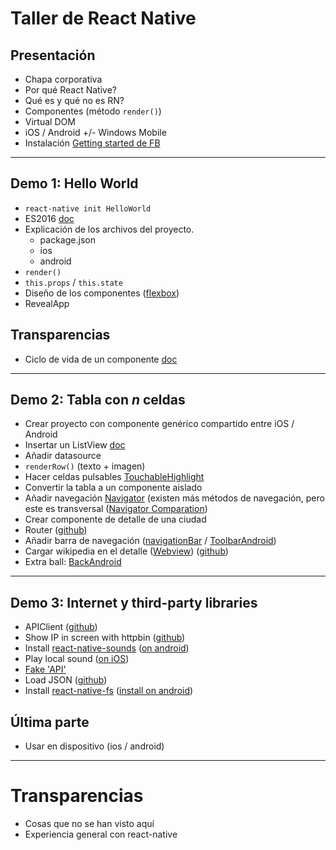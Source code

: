# Taller de React Native
	
## Presentación  

- Chapa corporativa
- Por qué React Native?
- Qué es y qué no es RN?
- Componentes (método `render()`)
- Virtual DOM
- iOS / Android +/- Windows Mobile
- Instalación [Getting started de FB](https://facebook.github.io/react-native/docs/getting-started.html)


---


## Demo 1: Hello World

- `react-native init HelloWorld`
- ES2016 [doc](http://babeljs.io/docs/learn-es2015/)
- Explicación de los archivos del proyecto.
  -	package.json
  - ios
  -	android
- `render()`
- `this.props` / `this.state`
- Diseño de los componentes ([flexbox](https://css-tricks.com/snippets/css/a-guide-to-flexbox/))
- RevealApp


## Transparencias

- Ciclo de vida de un componente [doc](https://facebook.github.io/react/docs/component-specs.html)


---


## Demo 2: Tabla con _n_ celdas

- Crear proyecto con componente genérico compartido entre iOS / Android
- Insertar un ListView [doc](https://facebook.github.io/react-native/docs/listview.html#content)
- Añadir datasource
- `renderRow()` (texto + imagen)
- Hacer celdas pulsables [TouchableHighlight](http://facebook.github.io/react-native/docs/touchablehighlight.html#content)
- Convertir la tabla a un componente aislado
- Añadir navegación [Navigator](http://facebook.github.io/react-native/docs/navigator.html#content) (existen más métodos de navegación, pero este es transversal ([Navigator Comparation](http://facebook.github.io/react-native/docs/navigator-comparison.html#content))
- Crear componente de detalle de una ciudad
- Router ([github](https://github.com/patoroco/react-native-workshop/commit/2bd57689fb9e382d36f862ee1e985aa0ece977d6))
- Añadir barra de navegación ([navigationBar](http://facebook.github.io/react-native/docs/navigator.html#navigationbar) / [ToolbarAndroid](http://facebook.github.io/react-native/docs/toolbarandroid.html#content))
- Cargar wikipedia en el detalle ([Webview](http://facebook.github.io/react-native/docs/webview.html#content)) ([github](https://github.com/patoroco/react-native-workshop/commit/68d4f3c853f17aa2f8c2cb5f7822ebdf3900c998))
- Extra ball: [BackAndroid](http://facebook.github.io/react-native/docs/backandroid.html#content)


--- 


## Demo 3: Internet y third-party libraries
- APIClient ([github](https://github.com/patoroco/react-native-workshop/commit/74ffb7e3ca801c13b24ae833352bd2d1b49e4fa3))
- Show IP in screen with httpbin ([github](https://github.com/patoroco/react-native-workshop/commit/74ffb7e3ca801c13b24ae833352bd2d1b49e4fa3))
- Install [react-native-sounds](https://github.com/zmxv/react-native-sound) ([on android](https://github.com/patoroco/react-native-workshop/commit/91e9755796337d53d605e105907b871e33340bbd))
- Play local sound ([on iOS](https://github.com/patoroco/react-native-workshop/commit/3a59b18114c4ea1dfbc084fecd45174def78f463))
- [Fake 'API'](https://github.com/patoroco/react-native-workshop/blob/master/3Buttons/sounds.json)
- Load JSON ([github](https://github.com/patoroco/react-native-workshop/commit/bf92cdc0caf5c50cff53707291cc0c1f10f8176d))
- Install [react-native-fs](https://github.com/johanneslumpe/react-native-fs) ([install on android](https://github.com/patoroco/react-native-workshop/commit/91e9755796337d53d605e105907b871e33340bbd))


## Última parte

- Usar en dispositivo (ios / android)


---

# Transparencias

- Cosas que no se han visto aquí
- Experiencia general con react-native